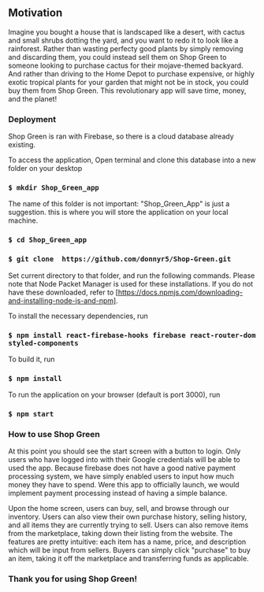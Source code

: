 ## Motivation 

Imagine you bought a house that is landscaped like a desert, with cactus and small shrubs dotting the yard, and you want to redo it to look like a rainforest. Rather than wasting perfecty good plants by simply removing and discarding them, you could instead sell them on Shop Green to someone looking to purchase cactus for their mojave-themed backyard. And rather than driving to the Home Depot to purchase expensive, or highly exotic tropical plants for your garden that might not be in stock, you could buy them from Shop Green. This revolutionary app will save time, money, and the planet!


### Deployment

Shop Green is ran with Firebase, so there is a cloud database already existing. 

To access the application, Open terminal and clone this database into a new folder on your desktop

### `$ mkdir Shop_Green_app` 
The name of this folder is not important: "Shop_Green_App" is just a suggestion. this is where you will store the application on your local machine.

### `$ cd Shop_Green_app`

### `$ git clone  https://github.com/donnyr5/Shop-Green.git`

Set current directory to that folder, and run the following commands. Please note that Node Packet Manager is used for these installations. If you do not have these downloaded, refer to [https://docs.npmjs.com/downloading-and-installing-node-js-and-npm].

To install the necessary dependencies, run
### `$ npm install react-firebase-hooks firebase react-router-dom styled-components`

To build it, run
### `$ npm install`

To run the application on your browser (default is port 3000), run
### `$ npm start`

### How to use Shop Green

At this point you should see the start screen with a button to login. Only users who have logged into with their Google credentials will be able to used the app. Because firebase does not have a good native payment processing system, we have simply enabled users to input how much money they have to spend. Were this app to officially launch, we would implement payment processing instead of having a simple balance. 

Upon the home screen, users can buy, sell, and browse through our inventory. Users can also view their own purchase history, selling history, and all items they are currently trying to sell. Users can also remove items from the marketplace, taking down their listing from the website. The features are pretty intuitive: each item has a name, price, and description which will be input from sellers. Buyers can simply click "purchase" to buy an item, taking it off the marketplace and transferring funds as applicable.

### Thank you for using Shop Green!

